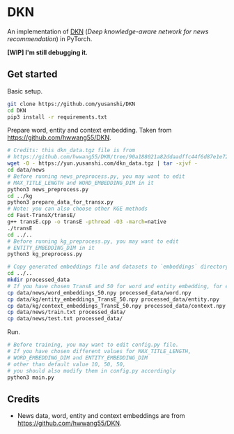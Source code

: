 # DKN

An implementation of [DKN](https://dl.acm.org/doi/abs/10.1145/3178876.3186175) (_Deep knowledge-aware network for news recommendation_) in PyTorch.

**[WIP] I'm still debugging it.**

## Get started

Basic setup.

```bash
git clone https://github.com/yusanshi/DKN
cd DKN
pip3 install -r requirements.txt
```

Prepare word, entity and context embedding. Taken from <https://github.com/hwwang55/DKN>.

```bash
# Credits: this dkn_data.tgz file is from
# https://github.com/hwwang55/DKN/tree/90a188021a82ddaadffc44f6d87e1e72b1c3db9a/data
wget -O - https://yun.yusanshi.com/dkn_data.tgz | tar -xjvf -
cd data/news
# Before running news_preprocess.py, you may want to edit
# MAX_TITLE_LENGTH and WORD_EMBEDDING_DIM in it
python3 news_preprocess.py
cd ../kg
python3 prepare_data_for_transx.py
# Note: you can also choose other KGE methods
cd Fast-TransX/transE/
g++ transE.cpp -o transE -pthread -O3 -march=native
./transE
cd ../..
# Before running kg_preprocess.py, you may want to edit
# ENTITY_EMBEDDING_DIM in it
python3 kg_preprocess.py

# Copy generated embeddings file and datasets to `embeddings` directory
cd ../..
mkdir processed_data
# If you have chosen TransE and 50 for word and entity embedding, for example
cp data/news/word_embeddings_50.npy processed_data/word.npy
cp data/kg/entity_embeddings_TransE_50.npy processed_data/entity.npy
cp data/kg/context_embeddings_TransE_50.npy processed_data/context.npy
cp data/news/train.txt processed_data/
cp data/news/test.txt processed_data/
```

Run.

```bash
# Before training, you may want to edit config.py file.
# If you have chosen different values for MAX_TITLE_LENGTH,
# WORD_EMBEDDING_DIM and ENTITY_EMBEDDING_DIM
# other than default value 10, 50, 50,
# you should also modify them in config.py accordingly
python3 main.py
```

## Credits

- News data, word, entity and context embeddings are from <https://github.com/hwwang55/DKN>.

